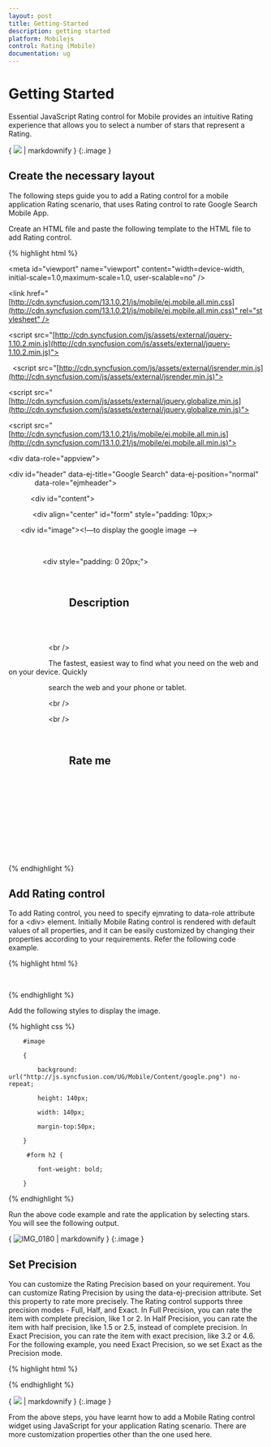 ```yaml
---
layout: post
title: Getting-Started
description: getting started
platform: Mobilejs
control: Rating (Mobile)
documentation: ug
---
```


# Getting Started



Essential JavaScript Rating control for Mobile provides an intuitive Rating experience that allows you to select a number of stars that represent a Rating.


{ ![](Getting-Started_images/Getting-Started_img1.png) | markdownify }
{:.image }


## Create the necessary layout

The following steps guide you to add a Rating control for a mobile application Rating scenario, that uses Rating control to rate Google Search Mobile App.

Create an HTML file and paste the following template to the HTML file to add Rating control.

{% highlight html %}


<!DOCTYPE html>

<html>

<head>

<meta id="viewport" name="viewport" content="width=device-width, initial-scale=1.0,maximum-scale=1.0, user-scalable=no" />

<title>Rating</title>

<link href="[http://cdn.syncfusion.com/13.1.0.21/js/mobile/ej.mobile.all.min.css](http://cdn.syncfusion.com/13.1.0.21/js/mobile/ej.mobile.all.min.css)" rel="stylesheet" />

<script src="[http://cdn.syncfusion.com/js/assets/external/jquery-1.10.2.min.js](http://cdn.syncfusion.com/js/assets/external/jquery-1.10.2.min.js)"></script>                

  <script src="[http://cdn.syncfusion.com/js/assets/external/jsrender.min.js](http://cdn.syncfusion.com/js/assets/external/jsrender.min.js)"></script>

<script src="[http://cdn.syncfusion.com/js/assets/external/jquery.globalize.min.js](http://cdn.syncfusion.com/js/assets/external/jquery.globalize.min.js)"></script>



<script src="[http://cdn.syncfusion.com/13.1.0.21/js/mobile/ej.mobile.all.min.js](http://cdn.syncfusion.com/13.1.0.21/js/mobile/ej.mobile.all.min.js)"></script>

</head>

<body>

<div data-role="appview">

<!-- Header control -->

<div id="header" data-ej-title="Google Search" data-ej-position="normal" 
             data-role="ejmheader"></div>

           <div id="content">

            <div align="center" id="form" style="padding: 10px;>

      <div id="image"><!—to display the google image -->

                </div>

                 <div style="padding: 0 20px;">

                    <h2>

                        Description

                    </h2>

                    <br />

                    The fastest, easiest way to find what you need on the web and on your device. Quickly

                    search the web and your phone or tablet.

                    <br />

                    <br />

                    <h2>

                        Rate me

                    </h2>

                </div>

 <!--Add Rating control here-->



                 </div>

</div>
        <!-- Scroll panel -->
        <div data-role="ejmscrollpanel" data-ej-target="content"></div>

</div>

</body>

</html>



{% endhighlight %}

## Add Rating control

To add Rating control, you need to specify ejmrating to data-role attribute for a &lt;div&gt; element. Initially Mobile Rating control is rendered with default values of all properties, and it can be easily customized by changing their properties according to your requirements. Refer the following code example.

{% highlight html %}

<!--Rating control--> 

<div data-role="ejmrating">



</div>



{% endhighlight %}



Add the following styles to display the image. 

{% highlight css %}

<!--Adds styles to display google image-->

        #image

        {

            background: url("http://js.syncfusion.com/UG/Mobile/Content/google.png") no-repeat;

            height: 140px;

            width: 140px;

            margin-top:50px;

        }

         #form h2 {

            font-weight: bold;

        }





{% endhighlight %}



Run the above code example and rate the application by selecting stars. You will see the following output.



{ ![IMG_0180](Getting-Started_images/Getting-Started_img2.png) | markdownify }
{:.image }


## Set Precision

You can customize the Rating Precision based on your requirement. You can customize Rating Precision by using the data-ej-precision attribute. Set this property to rate more precisely. The Rating control supports three precision modes - Full, Half, and Exact. In Full Precision, you can rate the item with complete precision, like 1 or 2. In Half Precision, you can rate the item with half precision, like 1.5 or 2.5, instead of complete precision. In Exact Precision, you can rate the item with exact precision, like 3.2 or 4.6. For the following example, you need Exact Precision, so we set Exact as the Precision mode.


{% highlight html %}

<div data-role="ejmrating" data-ej-precision="exact">

</div>



{% endhighlight %}



{ ![](Getting-Started_images/Getting-Started_img3.png) | markdownify }
{:.image }


From the above steps, you have learnt how to add a Mobile Rating control widget using JavaScript for your application Rating scenario. There are more customization properties other than the one used here.

